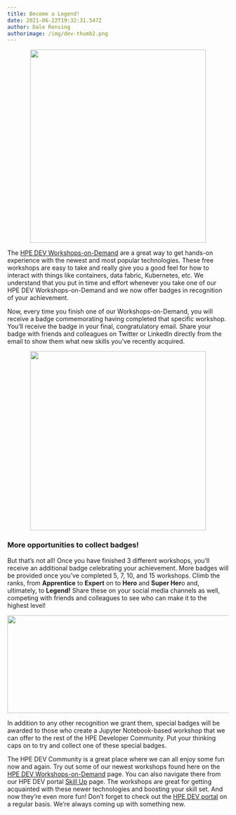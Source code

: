 ```yaml
---
title: Become a Legend!
date: 2021-06-22T19:32:31.547Z
author: Dale Rensing
authorimage: /img/dev-thumb2.png
---
```

<center><img src="/img/15_workshops_legend_no_bg-img1.png" width="400" height="439"></center>

The [HPE DEV Workshops-on-Demand](https://hackshack.hpedev.io/workshops) are a great way to get hands-on experience with the newest and most popular technologies. These free workshops are easy to take and really give you a good feel for how to interact with things like containers, data fabric, Kubernetes, etc. We understand that you put in time and effort whenever you take one of our HPE DEV Workshops-on-Demand and we now offer badges in recognition of your achievement.

Now, every time you finish one of our Workshops-on-Demand, you will receive a badge commemorating having completed that specific workshop. You’ll receive the badge in your final, congratulatory email. Share your badge with friends and colleagues on Twitter or LinkedIn directly from the email to show them what new skills you’ve recently acquired.

<center><img src="/img/data_fabric_no_bg-img2.png" width="400" height="407"></center>

### More opportunities to collect badges!

But that’s not all! Once you have finished 3 different workshops, you’ll receive an additional badge celebrating your achievement. More badges will be provided once you’ve completed 5, 7, 10, and 15 workshops. Climb the ranks, from **Apprentice** to **Expert** on to **Hero** and **Super Her**o and, ultimately, to **Legend!** Share these on your social media channels as well, competing with friends and colleagues to see who can make it to the highest level!

<center><img src="/img/complete_set_of_option_2-img3.png" width="1000" height="222"></center>

In addition to any other recognition we grant them, special badges will be awarded to those who create a Jupyter Notebook-based workshop that we can offer to the rest of the HPE Developer Community. Put your thinking caps on to try and collect one of these special badges.

The HPE DEV Community is a great place where we can all enjoy some fun now and again. Try out some of our newest workshops found here on the [HPE DEV Workshops-on-Demand](https://hackshack.hpedev.io/workshops) page. You can also navigate there from our HPE DEV portal [Skill Up](https://developer.hpe.com/skillup) page. The workshops are great for getting acquainted with these newer technologies and boosting your skill set. And now they’re even more fun! Don’t forget to check out the [HPE DEV portal](https://developer.hpe.com/) on a regular basis. We’re always coming up with something new.